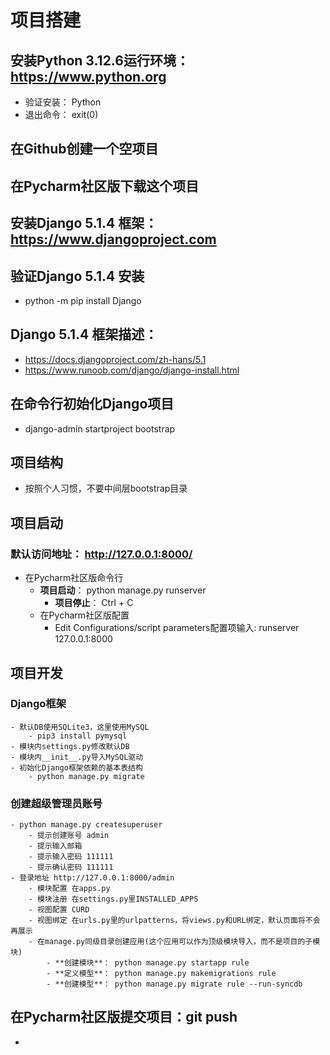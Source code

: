 # 项目搭建

## 安装Python 3.12.6运行环境：https://www.python.org 
   - 验证安装： Python
   - 退出命令： exit(0)
## 在Github创建一个空项目
## 在Pycharm社区版下载这个项目
## 安装Django 5.1.4 框架：https://www.djangoproject.com
## 验证Django 5.1.4 安装
   - python -m pip install Django
## Django 5.1.4 框架描述：
   - https://docs.djangoproject.com/zh-hans/5.1
   - https://www.runoob.com/django/django-install.html
## 在命令行初始化Django项目
   - django-admin startproject bootstrap
## 项目结构
   - 按照个人习惯，不要中间层bootstrap目录
## 项目启动
### 默认访问地址： http://127.0.0.1:8000/
   - 在Pycharm社区版命令行
     - **项目启动**： python manage.py runserver
       - **项目停止**： Ctrl + C
     - 在Pycharm社区版配置
       - Edit Configurations/script parameters配置项输入: runserver 127.0.0.1:8000
## 项目开发
### Django框架
    - 默认DB使用SQLite3，这里使用MySQL
        - pip3 install pymysql
    - 模块内settings.py修改默认DB
    - 模块内__init__.py导入MySQL驱动
    - 初始化Django框架依赖的基本表结构
        - python manage.py migrate
### 创建超级管理员账号
    - python manage.py createsuperuser
        - 提示创建账号 admin
        - 提示输入邮箱 
        - 提示输入密码 111111
        - 提示确认密码 111111
    - 登录地址 http://127.0.0.1:8000/admin
        - 模块配置 在apps.py
        - 模块注册 在settings.py里INSTALLED_APPS
        - 视图配置 CURD
        - 视图绑定 在urls.py里的urlpatterns，将views.py和URL绑定，默认页面将不会再展示
        - 在manage.py同级目录创建应用(这个应用可以作为顶级模块导入，而不是项目的子模块)
            - **创建模块**： python manage.py startapp rule
            - **定义模型**： python manage.py makemigrations rule
            - **创建模型**： python manage.py migrate rule --run-syncdb
## 在Pycharm社区版提交项目：git push
   - 